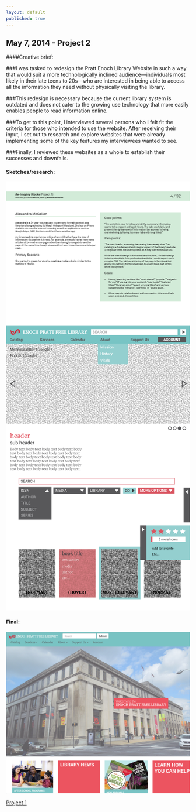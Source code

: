 ```yaml
---
layout: default
published: true
---
```


## May 7, 2014 - Project 2

####Creative brief:

###I was tasked to redesign the Pratt Enoch Library Website in such a way that would suit a more technologically inclined audience—individuals most likely in their late teens to 20s—who are interested in being able to access all the information they need without physically visiting the library.

###This redesign is necessary because the current library system is outdated and does not cater to the growing use technology that more easily enables people to read information online. 

###To get to this point, I interviewed several persons who I felt fit the criteria for those who intended to use the website. After receiving their input, I set out to research and explore websites that were already implementing some of the key features my interviewees wanted to see.

###Finally, I reviewed these websites as a whole to establish their successes and downfalls.

#### Sketches/research:

![](/img/project-1-research.png)
![](/img/project-1-sketch.png)

#### Final:

![](/img/proj1.png)

[Project 1](http://kchambers245.github.io/project-01/index.html)